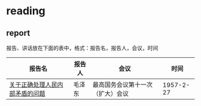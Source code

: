 # reading

## report

报告、讲话放在下面的表中，格式：报告名，报告人，会议，时间

| 报告名 | 报告人 | 会议 | 时间 |
|---|---|---|---|
| [关于正确处理人民内部矛盾的问题](report/1957/02/570227-mzd/README.md) | 毛泽东 | 最高国务会议第十一次（扩大）会议 | 1957-2-27 |

